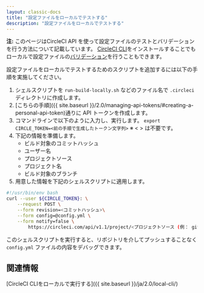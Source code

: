 ```yaml
---
layout: classic-docs
title: "設定ファイルをローカルでテストする"
description: "設定ファイルをローカルでテストする"
---
```


<div class="alert alert-info" role="alert">
<b>注:</b> このページはCircleCI API を使って設定ファイルのテストとバリデーションを行う方法について記載しています。
<a href="{{ site.baseurl }}/ja/2.0/local-cli/#概要">CircleCI CLI</a>をインストールすることでもローカルで設定ファイルの<a href="{{ site.baseurl }}/ja/2.0/local-cli/#circleci-のコンフィグのバリデーション">バリデーション</a>を行うこともできます。
</div>

設定ファイルをローカルでテストするためのスクリプトを追加するには以下の手順を実施してください。

1. シェルスクリプトを `run-build-locally.sh` などのファイル名で `.circleci` ディレクトリに作成します。
2. [こちらの手順]({{ site.baseurl }}/2.0/managing-api-tokens/#creating-a-personal-api-token)通りに API トークンを作成します。
3. コマンドラインで以下のように入力し、実行します。
    `export CIRCLE_TOKEN=<前の手順で生成したトークン文字列>`
    ※ < > は不要です。
4. 下記の情報を準備します。
    * ビルド対象のコミットハッシュ
    * ユーザー名
    * プロジェクトソース
    * プロジェクト名
    * ビルド対象のブランチ
5. 用意した情報を下記のシェルスクリプトに適用します。

```bash
#!/usr/bin/env bash
curl --user ${CIRCLE_TOKEN}: \
    --request POST \
    --form revision=<コミットハッシュ>\
    --form config=@config.yml \
    --form notify=false \
        https://circleci.com/api/v1.1/project/<プロジェクトソース (例： github) >/<ユーザー名>/<プロジェクト名>/tree/<ブランチ>
```

このシェルスクリプトを実行すると、リポジトリを介してプッシュすることなく `config.yml` ファイルの内容をデバッグできます。

## 関連情報

[CircleCI CLIをローカルで実行する]({{ site.baseurl }}/ja/2.0/local-cli/)
